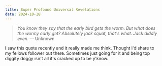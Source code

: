 ```yaml
---
title: Super Profound Universal Revelations
date: 2024-10-18
---
```


> *You know they say that the early bird gets the worm.*
> *But what does the wormy early get?*
> *Absolutely jack squat, that's what. Jack diddly even.*
> — Unknown

I saw this quote recently and it really made me think. Thought I'd share to my fellows follower out there. Sometimes just going for it and being top diggity doggy isn't all it's cracked up to be y'know.